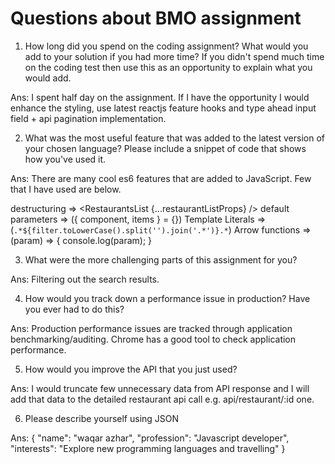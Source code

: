 # Questions about BMO assignment

1. How long did you spend on the coding assignment? What would you add to your solution if you had more time? If you didn't spend much time on the coding test then use this as an opportunity to explain what you would add.

Ans: I spent half day on the assignment. If I have the opportunity I would enhance the styling, use latest reactjs feature hooks and type ahead input field + api pagination implementation.

2. What was the most useful feature that was added to the latest version of your chosen language? Please include a snippet of code that shows how you've used it.

Ans: There are many cool es6 features that are added to JavaScript. Few that I have used are below.

destructuring  => <RestaurantsList {...restaurantListProps} />
default parameters => ({ component, items } = {})
Template Literals => (`.*${filter.toLowerCase().split('').join('.*')}.*`)
Arrow functions => (param) => { console.log(param); }


3. What were the more challenging parts of this assignment for you?

Ans: Filtering out the search results.

4. How would you track down a performance issue in production? Have you ever had to do this?

Ans: Production performance issues are tracked through application benchmarking/auditing. Chrome has a good tool to check application performance.

5. How would you improve the API that you just used?

Ans: I would truncate few unnecessary data from API response and I will add that data to the detailed restaurant api call e.g. api/restaurant/:id one.

6. Please describe yourself using JSON

Ans: {
  "name": "waqar azhar",
  "profession": "Javascript developer",
  "interests": "Explore new programming languages and travelling"
}